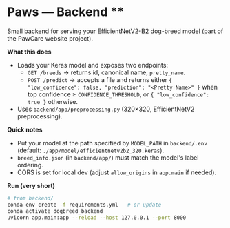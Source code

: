 # Paws — Backend **

Small backend for serving your EfficientNetV2-B2 dog-breed model (part of the PawCare website project).

**What this does**
- Loads your Keras model and exposes two endpoints:
  - `GET /breeds` → returns id, canonical name, `pretty_name`.
  - `POST /predict` → accepts a file and returns either `{ "low_confidence": false, "prediction": "<Pretty Name>" }` when top confidence ≥ `CONFIDENCE_THRESHOLD`, or `{ "low_confidence": true }` otherwise.
- Uses `backend/app/preprocessing.py` (320×320, EfficientNetV2 preprocessing).

**Quick notes**
- Put your model at the path specified by `MODEL_PATH` in `backend/.env` (default: `./app/model/efficientnetv2b2_320.keras`).
- `breed_info.json` (in `backend/app/`) must match the model's label ordering.
- CORS is set for local dev (adjust `allow_origins` in `app.main` if needed).

**Run (very short)**
```bash
# from backend/
conda env create -f requirements.yml   # or update
conda activate dogbreed_backend
uvicorn app.main:app --reload --host 127.0.0.1 --port 8000
